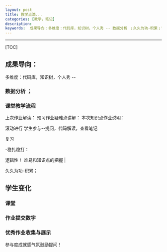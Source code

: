```yaml
---
layout: post
title: 教学点滴... 
categories: [教学，笔记]
description:  
keywords:  成果导向：多维度：代码库，知识树，个人秀 -- 数据分析 ；久久为功-积累；课堂教学流程-稳扎稳打：   逻辑性！ 难易和知识点的把握  |  学生参与度成就感气氛鼓励提问！
---
```

------------------------------------------------

[TOC]

## 成果导向：
多维度：代码库，知识树，个人秀 -- 

### 数据分析 ；


### 课堂教学流程

上次作业解读：
预习作业疑难点讲解：
本次知识点作业说明：

滚动进行
学生参与--提问，代码解读，查看笔记


复习

-稳扎稳打：   



逻辑性！ 难易和知识点的把握  |  


久久为功-积累；

## 学生变化

### 课堂

### 作业提交数字

### 优秀作业收集与展示

参与度成就感气氛鼓励提问！